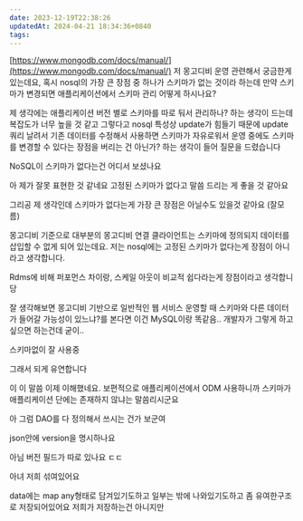 ```yaml
---
date: 2023-12-19T22:38:26
updatedAt: 2024-04-21 18:34:36+0840
tags: 
---
```


[https://www.mongodb.com/docs/manual/](https://www.mongodb.com/docs/manual/)
저 몽고디비 운영 관련해서 궁금한게 있는데요, 혹시 nosql의 가장 큰 장점 중 하나가 스키마가 없는 것이라 하는데 만약 스키마가 변경되면 애플리케이션에서 스키마 관리 어떻게 하시나요?

제 생각에는 애플리케이션 버전 별로 스키마를 따로 둬서 관리하나? 하는 생각이 드는데 복잡도가 너무 높을 것 같고 그렇다고 nosql 특성상 update가 힘들기 때문에 update 쿼리 날려서 기존 데이터를 수정해서 사용하면 스키마가 자유로워서 운영 중에도 스키마를 변경할 수 있다는 장점을 버리는 건 아닌가? 하는 생각이 들어 질문을 드렸습니다

NoSQL이 스키마가 없다는건 어디서 보셨나요

아 제가 잘못 표현한 것 같네요 고정된 스키마가 없다고 말씀 드리는 게 좋을 것 같아요

그리공 제 생각인데 스키마가 없다는게 가장 큰 장점은 아닐수도 있을것 같아요 (잘모름)

몽고디비 기준으로 대부분의 몽고디비 연결 클라이언트는 스키마에 정의되지 데이터를 삽입할 수 없게 되어 있는데요. 저는 nosql에는 고정된 스키마가 없다는게 장점이 아니라고 생각합니다.

Rdms에 비해 퍼포먼스 차이랑, 스케일 아웃이 비교적 쉽다라는게 장점이라고 생각합니당

잘 생각해보면 몽고디비 기반으로 일반적인 웹 서비스 운영할 때 스키마와 다른 데이터가 들어갈 가능성이 있느냐?를 본다면 이건 MySQL이랑 똑같음.. 개발자가 그렇게 하고 싶으면 하는건데 굳이..

스키마없이 잘 사용중

그래서 되게 유연합니다

이 이 말씀 이제 이해했네요. 보편적으로 애플리케이션에서 ODM 사용하니까 스키마가 애플리케이션 단에는 존재하지 않냐는 말씀리시군요

아 그럼 DAO를 다 정의해서 쓰시는 건가 보군여

json안에 version을 명시하나요

아님 버전 필드가 따로 있나요 ㄷㄷ

아녀 저희 섞여있어요

data에는 map any형태로 담겨있기도하고
일부는 밖에 나와있기도하고 좀 유여한구조로 저장되어있어요
저희가 저장하는건 아니지만